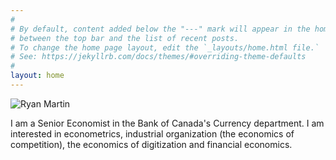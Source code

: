 ```yaml
---
#
# By default, content added below the "---" mark will appear in the home page
# between the top bar and the list of recent posts.
# To change the home page layout, edit the `_layouts/home.html file.`
# See: https://jekyllrb.com/docs/themes/#overriding-theme-defaults
#
layout: home
---
```


<div class="article2cl">
<img src="{{ site.baseurl }}/assets/pictures/RyanMartinPhoto1.jpg" style="max-width: 300px;"
      alt="Ryan Martin" class="center" /> <br />

<p>I am a Senior Economist in the Bank of Canada's Currency department. I am interested in econometrics, industrial organization (the economics of competition), the economics of digitization and financial economics. </p> 
      
</div>



